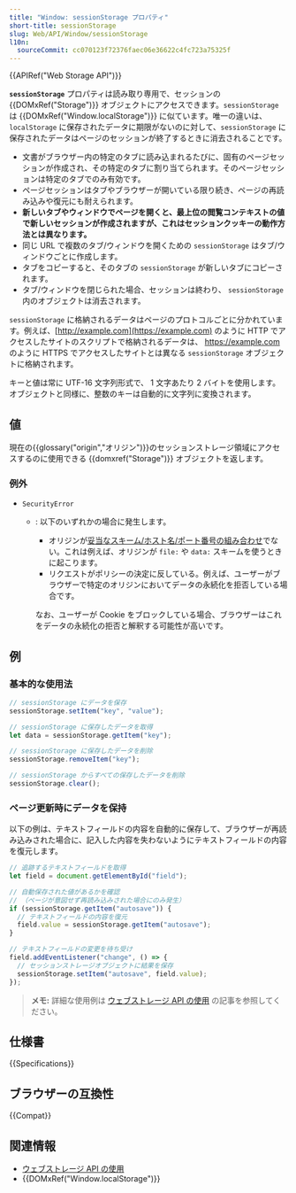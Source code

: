 ```yaml
---
title: "Window: sessionStorage プロパティ"
short-title: sessionStorage
slug: Web/API/Window/sessionStorage
l10n:
  sourceCommit: cc070123f72376faec06e36622c4fc723a75325f
---
```


{{APIRef("Web Storage API")}}

**`sessionStorage`** プロパティは読み取り専用で、セッションの {{DOMxRef("Storage")}} オブジェクトにアクセスできます。`sessionStorage` は {{DOMxRef("Window.localStorage")}} に似ています。唯一の違いは、`localStorage` に保存されたデータに期限がないのに対して、`sessionStorage` に保存されたデータはページのセッションが終了するときに消去されることです。

- 文書がブラウザー内の特定のタブに読み込まれるたびに、固有のページセッションが作成され、その特定のタブに割り当てられます。そのページセッションは特定のタブでのみ有効です。
- ページセッションはタブやブラウザーが開いている限り続き、ページの再読み込みや復元にも耐えられます。
- **新しいタブやウィンドウでページを開くと、最上位の閲覧コンテキストの値で新しいセッションが作成されますが、これはセッションクッキーの動作方法とは異なります。**
- 同じ URL で複数のタブ/ウィンドウを開くための `sessionStorage` はタブ/ウィンドウごとに作成します。
- タブをコピーすると、そのタブの `sessionStorage` が新しいタブにコピーされます。
- タブ/ウィンドウを閉じられた場合、セッションは終わり、 `sessionStorage` 内のオブジェクトは消去されます。

`sessionStorage` に格納されるデータはページのプロトコルごとに分かれています。例えば、[http://example.com](https://example.com) のように HTTP でアクセスしたサイトのスクリプトで格納されるデータは、 <https://example.com> のように HTTPS でアクセスしたサイトとは異なる `sessionStorage` オブジェクトに格納されます。

キーと値は常に UTF-16 文字列形式で、 1 文字あたり 2 バイトを使用します。オブジェクトと同様に、整数のキーは自動的に文字列に変換されます。

## 値

現在の{{glossary("origin","オリジン")}}のセッションストレージ領域にアクセスするのに使用できる {{domxref("Storage")}} オブジェクトを返します。

### 例外

- `SecurityError`

  - : 以下のいずれかの場合に発生します。

    - オリジンが[妥当なスキーム/ホスト名/ポート番号の組み合わせ](/ja/docs/Web/Security/Same-origin_policy#definition_of_an_origin)でない。これは例えば、オリジンが `file:` や `data:` スキームを使うときに起こります。
    - リクエストがポリシーの決定に反している。例えば、ユーザーがブラウザーで特定のオリジンにおいてデータの永続化を拒否している場合です。

    なお、ユーザーが Cookie をブロックしている場合、ブラウザーはこれをデータの永続化の拒否と解釈する可能性が高いです。

## 例

### 基本的な使用法

```js
// sessionStorage にデータを保存
sessionStorage.setItem("key", "value");

// sessionStorage に保存したデータを取得
let data = sessionStorage.getItem("key");

// sessionStorage に保存したデータを削除
sessionStorage.removeItem("key");

// sessionStorage からすべての保存したデータを削除
sessionStorage.clear();
```

### ページ更新時にデータを保持

以下の例は、テキストフィールドの内容を自動的に保存して、ブラウザーが再読み込みされた場合に、記入した内容を失わないようにテキストフィールドの内容を復元します。

```js
// 追跡するテキストフィールドを取得
let field = document.getElementById("field");

// 自動保存された値があるかを確認
// （ページが意図せず再読み込みされた場合にのみ発生）
if (sessionStorage.getItem("autosave")) {
  // テキストフィールドの内容を復元
  field.value = sessionStorage.getItem("autosave");
}

// テキストフィールドの変更を待ち受け
field.addEventListener("change", () => {
  // セッションストレージオブジェクトに結果を保存
  sessionStorage.setItem("autosave", field.value);
});
```

> **メモ:** 詳細な使用例は [ウェブストレージ API の使用](/ja/docs/Web/API/Web_Storage_API/Using_the_Web_Storage_API) の記事を参照してください。

## 仕様書

{{Specifications}}

## ブラウザーの互換性

{{Compat}}

## 関連情報

- [ウェブストレージ API の使用](/ja/docs/Web/API/Web_Storage_API/Using_the_Web_Storage_API)
- {{DOMxRef("Window.localStorage")}}
